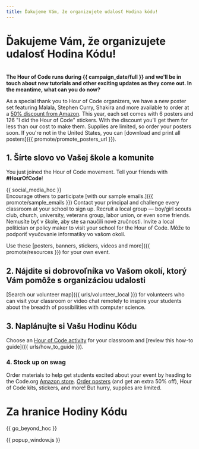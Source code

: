 ```yaml
---
title: Ďakujeme Vám, že organizujete udalosť Hodina kódu!
---
```


# Ďakujeme Vám, že organizujete udalosť Hodina Kódu!

<br /> **The Hour of Code runs during {{ campaign_date/full }} and we'll be in touch about new tutorials and other exciting updates as they come out. In the meantime, what can you do now?**

As a special thank you to Hour of Code organizers, we have a new poster set featuring Malala, Stephen Curry, Shakira and more available to order at a [50% discount from Amazon](https://www.amazon.com/promocode/A3QAYNZUZTSSNQ). This year, each set comes with 6 posters and 126 "I did the Hour of Code" stickers. With the discount you'll get them for less than our cost to make them. Supplies are limited, so order your posters soon. If you're not in the United States, you can [download and print all posters]({{ promote/promote_posters_url }}).

## 1. Šírte slovo vo Vašej škole a komunite

You just joined the Hour of Code movement. Tell your friends with **#HourOfCode**!

{{ social_media_hoc }} <br /> Encourage others to participate [with our sample emails.]({{ promote/sample_emails }}) Contact your principal and challenge every classroom at your school to sign up. Recruit a local group — boy/girl scouts club, church, university, veterans group, labor union, or even some friends. Nemusíte byť v škole, aby ste sa naučili nové zručnosti. Invite a local politician or policy maker to visit your school for the Hour of Code. Môže to podporiť vyučovanie informatiky vo vašom okolí.

Use these [posters, banners, stickers, videos and more]({{ promote/resources }}) for your own event.

## 2. Nájdite si dobrovoľníka vo Vašom okolí, ktorý Vám pomôže s organizáciou udalosti

[Search our volunteer map]({{ urls/volunteer_local }}) for volunteers who can visit your classroom or video chat remotely to inspire your students about the breadth of possibilities with computer science.

## 3. Naplánujte si Vašu Hodinu Kódu

Choose an [Hour of Code activity](https://hourofcode.com/learn) for your classroom and [review this how-to guide]({{ urls/how_to_guide }}).

### 4. Stock up on swag

Order materials to help get students excited about your event by heading to the Code.org [Amazon store](https://www.amazon.com/stores/page/8557B2A6-EBF2-4C9F-95C5-C3256FBA0220). [Order posters](https://www.amazon.com/promocode/A3QAYNZUZTSSNQ) (and get an extra 50% off), Hour of Code kits, stickers, and more! But hurry, supplies are limited.

# Za hranice Hodiny Kódu

{{ go_beyond_hoc }}

{{ popup_window.js }}